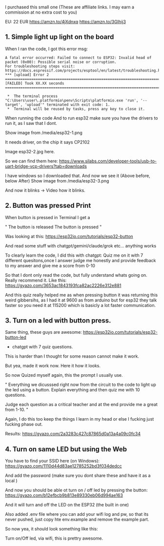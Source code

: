 I purchased this small one (These are affiliate links. I may earn a commission at no extra cost to you)

EU: 22 EUR
https://amzn.to/4jXdnxq
https://amzn.to/3GIhij3


## 1. Simple light up light on the board

When I ran the code, I got this error msg:
```text
A fatal error occurred: Failed to connect to ESP32: Invalid head of packet (0x00): Possible serial noise or corruption.
For troubleshooting steps visit: https://docs.espressif.com/projects/esptool/en/latest/troubleshooting.html
*** [upload] Error 2
============================================================================================================ [FAILED] Took XX.XX seconds ============================================================================================================

 *  The terminal process "C:\Users\user\.platformio\penv\Scripts\platformio.exe 'run', '--target', 'upload'" terminated with exit code: 1. 
 *  Terminal will be reused by tasks, press any key to close it. 
```

When running the code
And to run esp32 make sure you have the drivers to run it, as I saw that I dont.

Show image from /media/esp32-1.png

It needs driver, on the chip it says CP2102


Image esp32-2.jpg here.


So we can find them here:
https://www.silabs.com/developer-tools/usb-to-uart-bridge-vcp-drivers?tab=downloads

I have windows so I downloaded that. And now we see it (Above before, below After)
Show image from /media/esp32-3.png


And now it blinks
-> Video how it blinks.


## 2. Button was pressed Print

When button is pressed in Terminal I get a

"
The button is released
The button is pressed
"


Was looking at this:
https://esp32io.com/tutorials/esp32-button

And read some stuff with chatgpt/gemini/claude/grok etc... anything works

To clearly learn the code, I did this with chatgpt:
Quiz me on it with 7 different quesitons,once I answer judge me honestly and provide feedback to my answer and give me a score from 0-10


So that I dont only read the code, but fully understand whats going on. Really recommend it.
Like this:
https://gyazo.com/3653ac1843193fca82ac2226e312e881


And this quiz really helped me as when pressing button it was returning this weird gibbersihs, as I had it at 9600 as from arduino but for esp32 they talk faster so you need it at 115200 which is basicly a lot faster communication.


## 3. Turn on a led with button press.

Same thing, these guys are awesome:
https://esp32io.com/tutorials/esp32-button-led

+ chatgpt with 7 quiz questions.


This is harder than I thought for some reason cannot make it work.


But yea, made it work now. Here it how it looks.


So now Quized myself again, this the prompt I usually use.

"
Everything we dicusssed right now from the circuit to the code to light up the led using a button.
Explain everything and then quiz me with 10 questions.

Judge each question as a critical teacher and at the end provide me a great from 1-10.
"

Again, I do this too keep the things I learn in my head or else I fucking just fucking phase out.

Results:
https://gyazo.com/2a3283c427c87865d0a13a4a09c0fc34



## 4. Turn on same LED but using the Web

You have to find your SSID here (on Windows):
https://gyazo.com/1110d44d83ae12785252bd3f034dedcc

And add the password (make sure you dont share these and have it as a local )

And now you should be able ot turn on / off led by pressing the button:
https://gyazo.com/b12efbcb9b813e89330eb06d994ae163

And it will turn and off the LED on the ESP32 (the built in one)

Also added .env file where you can add your wifi log and pw, so that its never pushed, just copy hte env.example and remove the example part.



So now yea, it should look something like this:


Turn on/Off led, via wifi, this is prettry awesome.